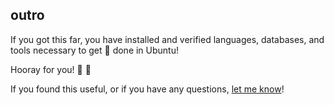 ## outro

If you got this far, you have installed and verified languages, databases, and
tools necessary to get 💩 done in Ubuntu!

Hooray for you! 🎉 🧁

If you found this useful, or if you have any questions, [let me know](https://ctt.ac/bafdV)!
